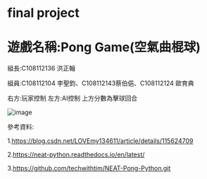 # final project 
# 遊戲名稱:Pong Game(空氣曲棍球)

 組長:C108112136 洪正翰
 
 組員:C108112104 李聖鈞、C108112143蔡伯俋、C108112124 歐育典
 
右方:玩家控制 左方:AI控制 上方分數為擊球回合

![image](https://user-images.githubusercontent.com/114141277/211718120-a17dec83-b11b-4803-8c49-5c762da6a8e5.png)

參考資料:

1.https://blog.csdn.net/LOVEmy134611/article/details/115624709

2.https://neat-python.readthedocs.io/en/latest/

3.https://github.com/techwithtim/NEAT-Pong-Python.git
